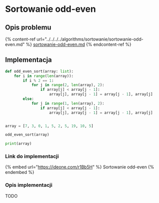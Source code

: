 # Sortowanie odd-even

## Opis problemu

{% content-ref url="../../../../algorithms/sortowanie/sortowanie-odd-even.md" %}
[sortowanie-odd-even.md](../../../../algorithms/sortowanie/sortowanie-odd-even.md)
{% endcontent-ref %}

## Implementacja

```python
def odd_even_sort(array: list):
    for i in range(len(array)):
        if i % 2 == 1:
            for j in range(2, len(array), 2):
                if array[j] < array[j - 1]:
                    array[j], array[j - 1] = array[j - 1], array[j]
        else:
            for j in range(1, len(array), 2):
                if array[j] < array[j - 1]:
                    array[j], array[j - 1] = array[j - 1], array[j]


array = [7, 3, 0, 1, 5, 2, 5, 19, 10, 5]

odd_even_sort(array)

print(array)
```

### Link do implementacji

{% embed url="https://ideone.com/r1Bb5H" %}
Sortowanie odd-even
{% endembed %}

### Opis implementacji

TODO

